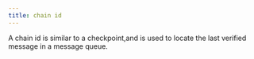 ```yaml
---
title: chain id
---
```


A chain id is similar to a checkpoint,and is used to locate the last verified message in a message queue.
